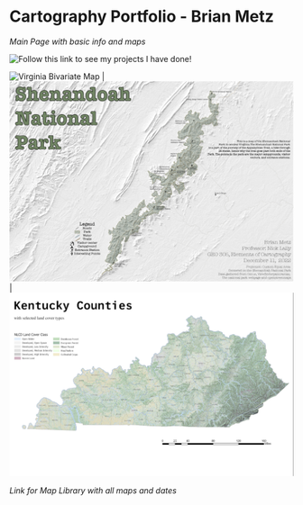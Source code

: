 # Cartography Portfolio - Brian Metz

*Main Page with basic info and maps*

![Follow this link to see my projects I have done!](Projects)

![Virginia Bivariate Map](./Maps/Lab3-01.png) | ![Shenandoah National Park Map](./Maps/FinalShenV2-01.png) | ![Kentucky Land Cover Map](./Maps/KyLandcover.jpg)

*Link for Map Library with all maps and dates*